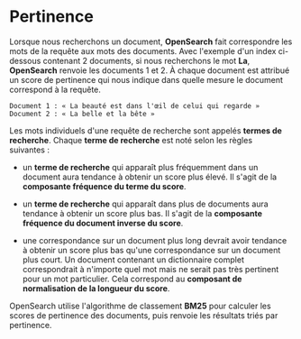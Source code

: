 # Pertinence

Lorsque nous recherchons un document, **OpenSearch** fait correspondre les mots de la requête aux mots des documents. Avec l'exemple d'un index ci-dessous contenant 2 documents, si nous recherchons le mot **La**, **OpenSearch** renvoie les documents 1 et 2. À chaque document est attribué un score de pertinence qui nous indique dans quelle mesure le document correspond à la requête.

```
Document 1 : « La beauté est dans l'œil de celui qui regarde »
Document 2 : « La belle et la bête »
```

Les mots individuels d'une requête de recherche sont appelés **termes de recherche**. Chaque **terme de recherche** est noté selon les règles suivantes :

- un **terme de recherche** qui apparaît plus fréquemment dans un document aura tendance à obtenir un score plus élevé. Il s'agit de la **composante fréquence du terme du score**.

- un **terme de recherche** qui apparaît dans plus de documents aura tendance à obtenir un score plus bas. Il s'agit de la **composante fréquence du document inverse du score**.

- une correspondance sur un document plus long devrait avoir tendance à obtenir un score plus bas qu'une correspondance sur un document plus court. Un document contenant un dictionnaire complet correspondrait à n'importe quel mot mais ne serait pas très pertinent pour un mot particulier. Cela correspond au **composant de normalisation de la longueur du score**.

OpenSearch utilise l'algorithme de classement **BM25** pour calculer les scores de pertinence des documents, puis renvoie les résultats triés par pertinence.